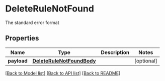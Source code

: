# DeleteRuleNotFound

The standard error format
## Properties
Name | Type | Description | Notes
------------ | ------------- | ------------- | -------------
**payload** | [**DeleteRuleNotFoundBody**](DeleteRuleNotFoundBody.md) |  | [optional] 

[[Back to Model list]](../README.md#documentation-for-models) [[Back to API list]](../README.md#documentation-for-api-endpoints) [[Back to README]](../README.md)


